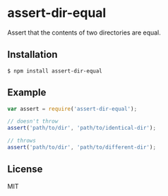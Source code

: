 
# assert-dir-equal

  Assert that the contents of two directories are equal.

## Installation

    $ npm install assert-dir-equal

## Example

```js
var assert = require('assert-dir-equal');

// doesn't throw
assert('path/to/dir', 'path/to/identical-dir');

// throws
assert('path/to/dir', 'path/to/different-dir');
```

## License

  MIT
